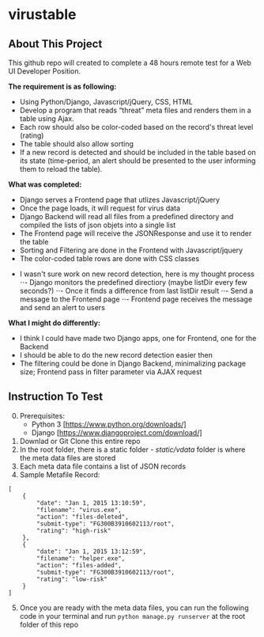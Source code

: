 # virustable
## About This Project
This github repo will created to complete a 48 hours remote test for a Web UI Developer Position.

**The requirement is as following:**
* Using Python/Django, Javascript/jQuery, CSS, HTML
* Develop a program that reads “threat” meta files and renders them in a table using Ajax.
* Each row should also be color-coded based on the record's threat level (rating)
* The table should also allow sorting
* If a new record is detected and should be included in the table based on its state (time-period, an alert should be presented to the user informing them to reload the table).

**What was completed:**
+ Django serves a Frontend page that utlizes Javascript/jQuery
+ Once the page loads, it will request for virus data
+ Django Backend will read all files from a predefined directory and compiled the lists of json objets into a single list
+ The Frontend page will receive the JSONResponse and use it to render the table
+ Sorting and Filtering are done in the Frontend with Javascript/jquery
+ The color-coded table rows are done with CSS classes
- I wasn't sure work on new record detection, here is my thought process
⋅⋅- Django monitors the predefined directiory (maybe listDir every few seconds?)
⋅⋅- Once it finds a difference from last listDir result
⋅⋅- Send a message to the Frontend page
⋅⋅- Frontend page receives the message and send an alert to users

**What I might do differently:**
* I think I could have made two Django apps, one for Frontend, one for the Backend
* I should be able to do the new record detection easier then
* The filtering could be done in Django Backend, minimalizing package size; Frontend pass in filter parameter via AJAX request

## Instruction To Test
0. Prerequisites:
    * Python 3 [https://www.python.org/downloads/]
    * Django [https://www.djangoproject.com/download/]
1. Downlad or Git Clone this entire repo
2. In the root folder, there is a static folder - *static/vdata* folder is where the meta data files are stored
3. Each meta data file contains a list of JSON records
4. Sample Metafile Record:
```
[
    {
        "date": "Jan 1, 2015 13:10:59",
        "filename": "virus.exe",
        "action": "files-deleted",
        "submit-type": "FG300B3910602113/root",
        "rating": "high-risk"
    },
    {
        "date": "Jan 1, 2015 13:12:59",
        "filename": "helper.exe",
        "action": "files-added",
        "submit-type": "FG300B3910602113/root",
        "rating": "low-risk"
    }
]
```
5. Once you are ready with the meta data files, you can run the following code in your terminal and run `python manage.py runserver` at the root folder of this repo
